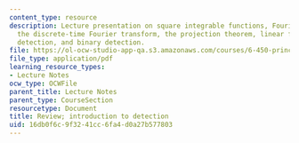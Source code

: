```yaml
---
content_type: resource
description: Lecture presentation on square integrable functions, Fourier transforms,
  the discrete-time Fourier transform, the projection theorem, linear filtering processes,
  detection, and binary detection.
file: https://ol-ocw-studio-app-qa.s3.amazonaws.com/courses/6-450-principles-of-digital-communication-i-fall-2009/16db0f6c9f3241cc6fa4d0a27b577803_MIT6_450F09_slide16.pdf
file_type: application/pdf
learning_resource_types:
- Lecture Notes
ocw_type: OCWFile
parent_title: Lecture Notes
parent_type: CourseSection
resourcetype: Document
title: Review; introduction to detection
uid: 16db0f6c-9f32-41cc-6fa4-d0a27b577803
---
```

